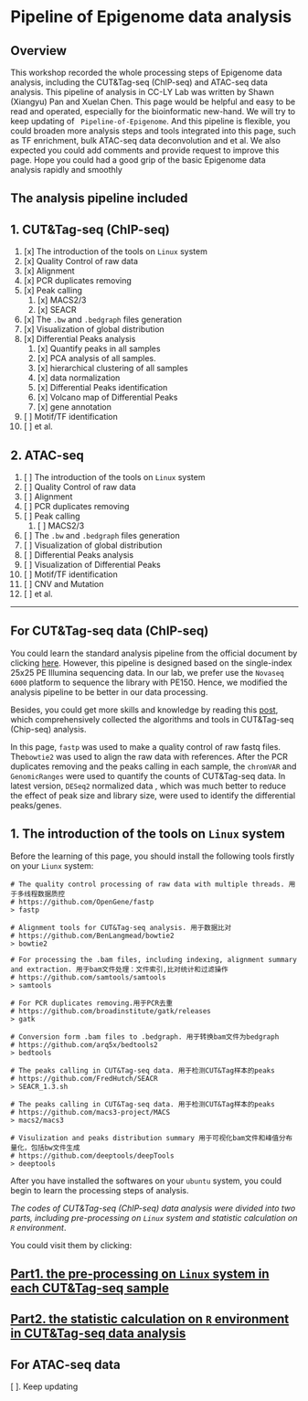 # Pipeline of Epigenome data analysis

## Overview

This workshop recorded the whole processing steps of Epigenome data analysis, including the CUT&Tag-seq (ChIP-seq) and ATAC-seq data analysis. This pipeline of analysis in CC-LY Lab was written by Shawn (Xiangyu) Pan and Xuelan Chen. This page would be helpful and easy to be read and operated, especially for the bioinformatic new-hand. We will try to keep updating of ` Pipeline-of-Epigenome`. And this pipeline is flexible, you could broaden more analysis steps and tools integrated into this page, such as TF enrichment, bulk ATAC-seq data deconvolution and et al. We also expected you could add comments and provide request to improve this page. Hope you could had a good grip of the basic Epigenome data analysis rapidly and smoothly

## **The analysis pipeline included**

## 	1. CUT&Tag-seq (ChIP-seq)

1. [x] The introduction of the tools on `Linux` system
2. [x] Quality Control of raw data
3. [x] Alignment
4. [x] PCR duplicates removing
5. [x] Peak calling
   1. [x] MACS2/3
   2. [x] SEACR
6. [x] The `.bw` and `.bedgraph` files generation
7. [x] Visualization of global distribution
8. [x] Differential Peaks analysis
   1. [x] Quantify peaks in all samples
   2. [x] PCA analysis of all samples.
   3. [x] hierarchical clustering of all samples
   4. [x] data normalization
   5. [x] Differential Peaks identification
   6. [x] Volcano map of Differential Peaks 
   7. [x] gene annotation
9. [ ] Motif/TF identification
10. [ ] et al.

## 	2. ATAC-seq

1. [ ] The introduction of the tools on `Linux` system
2. [ ] Quality Control of raw data
3. [ ] Alignment
4. [ ] PCR duplicates removing
5. [ ] Peak calling
   1. [ ] MACS2/3
6. [ ] The `.bw` and `.bedgraph` files generation
7. [ ] Visualization of global distribution
8. [ ] Differential Peaks analysis
9. [ ] Visualization of Differential Peaks
10. [ ] Motif/TF identification
11. [ ] CNV and Mutation
12. [ ] et al.

---

## For  CUT&Tag-seq data (ChIP-seq)

You could learn the standard analysis pipeline from the official document by clicking [here](https://yezhengstat.github.io/CUTTag_tutorial/). However, this pipeline is designed based on the single-index 25x25 PE Illumina sequencing data. In our lab, we prefer use the `Novaseq 6000` platform to sequence the library with PE150. Hence, we modified the analysis pipeline to be better in our data processing. 

Besides, you could get more skills and knowledge by reading this [post](https://github.com/crazyhottommy/ChIP-seq-analysis), which comprehensively collected the algorithms and tools in CUT&Tag-seq (Chip-seq) analysis. 

In this page, `fastp` was used to make a quality control of raw fastq files.  The`bowtie2` was used to align the raw data with references. After the PCR duplicates removing and the peaks calling in each sample, the `chromVAR` and `GenomicRanges` were used to quantify the counts of CUT&Tag-seq data. In latest version, `DESeq2` normalized data , which was much better to reduce the effect of peak size and library size, were used to identify the differential peaks/genes. 

## 1.  The introduction of the tools on `Linux` system

Before the learning of this page, you should install the following tools firstly on your `Liunx` system:

~~~shell
# The quality control processing of raw data with multiple threads. 用于多线程数据质控
# https://github.com/OpenGene/fastp
> fastp

# Alignment tools for CUT&Tag-seq analysis. 用于数据比对
# https://github.com/BenLangmead/bowtie2
> bowtie2

# For processing the .bam files, including indexing, alignment summary and extraction. 用于bam文件处理：文件索引,比对统计和过滤操作
# https://github.com/samtools/samtools
> samtools

# For PCR duplicates removing.用于PCR去重
# https://github.com/broadinstitute/gatk/releases
> gatk

# Conversion form .bam files to .bedgraph. 用于转换bam文件为bedgraph
# https://github.com/arq5x/bedtools2
> bedtools

# The peaks calling in CUT&Tag-seq data. 用于检测CUT&Tag样本的peaks
# https://github.com/FredHutch/SEACR
> SEACR_1.3.sh

# The peaks calling in CUT&Tag-seq data. 用于检测CUT&Tag样本的peaks
# https://github.com/macs3-project/MACS
> macs2/macs3

# Visulization and peaks distribution summary 用于可视化bam文件和峰值分布量化，包括bw文件生成
# https://github.com/deeptools/deepTools
> deeptools
~~~

After you have installed the softwares on your `ubuntu` system, you could begin to learn the processing steps of analysis. 

*The codes of CUT&Tag-seq (ChIP-seq) data analysis were divided into two parts, including pre-processing on `Linux` system and statistic calculation on `R` environment*.

You could visit them by clicking:

## [Part1. the pre-processing on `Linux` system in each CUT&Tag-seq sample](CUTTAG_pre.md)



## [Part2.  the statistic calculation on `R` environment in CUT&Tag-seq data analysis](CUTTAG_R_calculation.md)

## For  ATAC-seq data 

[ ]. Keep updating















